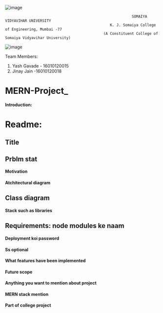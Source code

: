 
![image](https://user-images.githubusercontent.com/74112721/144545556-f1622854-5ddb-44c2-ae66-602c907b9289.png)

                                                              SOMAIYA VIDYAVIHAR UNIVERSITY         
                                                    K. J. Somaiya College of Engineering, Mumbai -77
                                                 (A Constituent College of Somaiya Vidyavihar University)


![image](https://user-images.githubusercontent.com/74112721/144545198-29fb944e-cc94-4bef-91aa-ff1ffbc8af90.png)






Team Members:


1. Yash Gavade  - 16010120015
2. Jinay Jain -16010120018




# MERN-Project_ 


####  Introduction: 


# Readme:

## Title
## Prblm stat
#### Motivation
#### Atchitectural diagram
## Class diagram
#### Stack such as libraries
## Requirements: node modules ke naam 
#### Deployment koi password
#### Ss optional
#### What features have been implemented 
#### Future scope
#### Anything you want to mention about project 
#### MERN stack mention 
#### Part of college project 
